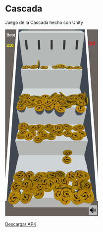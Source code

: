 # Cascada
Juego de la Cascada hecho con Unity

<img src="/Assets/IMG-20200806-WA0021.jpg" width="300" height="600"/>

<a href="https://drive.google.com/drive/folders/1SlfCckc0ltSiFyNhsQztw-lbQPhHWRr8?usp=sharing" download>Descargar APK</a>
